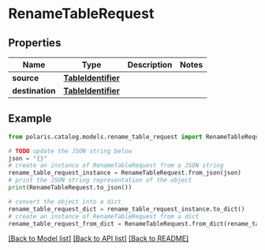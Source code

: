 <!--

 Licensed to the Apache Software Foundation (ASF) under one
 or more contributor license agreements.  See the NOTICE file
 distributed with this work for additional information
 regarding copyright ownership.  The ASF licenses this file
 to you under the Apache License, Version 2.0 (the
 "License"); you may not use this file except in compliance
 with the License.  You may obtain a copy of the License at

   http://www.apache.org/licenses/LICENSE-2.0

 Unless required by applicable law or agreed to in writing,
 software distributed under the License is distributed on an
 "AS IS" BASIS, WITHOUT WARRANTIES OR CONDITIONS OF ANY
 KIND, either express or implied.  See the License for the
 specific language governing permissions and limitations
 under the License.

-->
# RenameTableRequest


## Properties

Name | Type | Description | Notes
------------ | ------------- | ------------- | -------------
**source** | [**TableIdentifier**](TableIdentifier.md) |  | 
**destination** | [**TableIdentifier**](TableIdentifier.md) |  | 

## Example

```python
from polaris.catalog.models.rename_table_request import RenameTableRequest

# TODO update the JSON string below
json = "{}"
# create an instance of RenameTableRequest from a JSON string
rename_table_request_instance = RenameTableRequest.from_json(json)
# print the JSON string representation of the object
print(RenameTableRequest.to_json())

# convert the object into a dict
rename_table_request_dict = rename_table_request_instance.to_dict()
# create an instance of RenameTableRequest from a dict
rename_table_request_from_dict = RenameTableRequest.from_dict(rename_table_request_dict)
```
[[Back to Model list]](../README.md#documentation-for-models) [[Back to API list]](../README.md#documentation-for-api-endpoints) [[Back to README]](../README.md)


